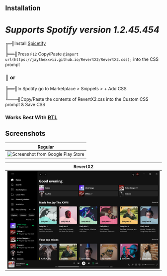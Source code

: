 ## Installation
# *Supports Spotify version 1.2.45.454*
╔═╢Install [Spicetify](https://spicetify.app/)  
║  
╠══╢Press `F12` Copy/Paste `@import url(https://jaythexxvii.github.io/RevertX2/RevertX2.css);` into the CSS prompt
### ║ or
╠══╢In Spotify go to Marketplace > Snippets > + Add CSS  
║  
╚═══╢Copy/Paste the contents of RevertX2.css into the Custom CSS prompt & Save CSS  
###  Works Best With [RTL](https://github.com/JayTheXXVII/RTL)

## Screenshots
|Regular|
|---|
|![Screenshot from Google Play Store](https://play-lh.googleusercontent.com/kDXJ6XA2Cm47lzDCvvu6HNCu0PWmTwZKiY0ldCWrCgXGT3Ms-lbP_WN1v5vknspnLT15=w5120-h2880)|

|RevertX2|
|---|
|![Screenshot of RevertX2](https://raw.githubusercontent.com/JayTheXXVII/jaythexxvii.github.io/main/Assets/RevertX2%20Preview%20Image.png)|
